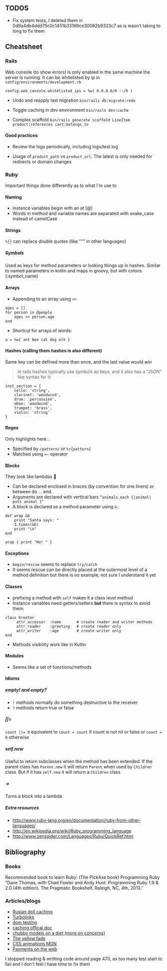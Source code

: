 
## TODOS

* Fix system tests, I deleted them in 0d9a4db4ddd75c0c1451b33169ce30082b9323c7 as is wasn't
taking to long to fix them

## Cheatsheet

### Rails
Web console (to show errors) is only enabled in the same machine the server is 
running. It can be whitelisted by ip in `config/environments/development.rb`
```
config.​web_console​.​whitelisted_ips​ = ​%w( 0.0.0.0/0 ::/0 )​
```

* Undo and reapply last migration
```bin/rails db:migrate:redo```

* Toggle caching in dev environment `bin/rails dev:cache`

* Complex scaffold `bin/rails generate scaffold LineItem product:references cart:belongs_to`

#### Good practices

* Review the logs periodically, including logs/test.log

* Usage of `product_path` vs `product_url`. The latest is only needed for redirects or domain changes

### Ruby

Important things done differently as to what I'm use to

#### Naming

* Instance variables begin with an at (@)
* Words in method and variable names are separated with snake_case instead of camelCase

#### Strings

`%{}` can replace double quotes (like """ in other languages)

##### Symbols

Used as keys for method parameters or looking things up in hashes. Similar to named parameters 
in kotlin and maps in groovy, but with colons (:symbol_name) 

#### Arrays

* Appending to an array using `<<`

```
ages = []
for person in @people
    ages << person.age
end
```

* Shortcut for arrays of words:
```
a = %w{ ant bee cat dog elk }
```

#### Hashes (calling them hashes is also different)

Same key can be defined more than once, and the last value would _win_

>In rails hashes typically use symbols as keys, and it also has a "JSON" like syntax for it:
```
inst_section = {
    cello: 'string',
    clarinet: 'woodwind',
    drum: 'percussion',
    oboe: 'woodwind',
    trumpet: 'brass',
    violin: 'string'
}
```

#### Regex

Only highlights here...

* Specified by `/pattern/` or `%r{pattern}`
* Matched using `=~` operator

#### Blocks

They look like lambdas :thinking:

* Can be declared enclosed in braces (by convention for one liners) or between do ... end.
* Arguments are  declared with vertical bars `“animals.​each​ {|animal| puts animal }"`
* A block is declared as a method parameter using `&`:
```
def wrap &b
    print "Santa says: "
    3.times(&b)
    print "\n"
end

wrap { print "Ho! " }
```

#### Exceptions

* `begin/rescue` seems to replace `try/catch`
* It seems rescue can be directly placed at the outermost level of a method definition but there
 is no example, not sure I understand it yet

#### Classes

* prefixing a method with `self` makes it a class level method
* Instance variables need getters/setters **but** there is syntax to avoid them:
```
class​ Greeter
​ 	  attr_accessor  ​:name​       ​# create reader and writer methods​
​ 	  attr_reader    ​:greeting​   ​# create reader only​
​ 	  attr_writer    ​:age​        ​# create writer only​
​end​
```
* Methods visibility work like in Kotlin

#### Modules

* Seems like a set of functions/methods

#### Idioms
##### empty! and empty?

* `!` methods normally do something destructive to the receiver
* `?` methods return true or false

##### ||=
```count ||= 0```
equivalent to `count = count` if count is not nil or false or `count = 0` otherwise

##### self.new

Useful to return subclasses when the method has been extended. If the parent class has `Parent.new` it will 
return `Parent` when used by `Children` class. But if it has `self.new` it will return a `Children` class

##### ->

Turns a block into a lambda

##### Extra resources

* http://www.ruby-lang.org/en/documentation/ruby-from-other-languages/
* http://en.wikipedia.org/wiki/Ruby_programming_language
* http://www.zenspider.com/Languages/Ruby/QuickRef.html

## Bibliography
### Books

Recommended book to learn Ruby: (The PickAxe book) Programming Ruby “Dave Thomas,
 with Chad Fowler and Andy Hunt. Programming Ruby 1.9 & 2.0 (4th edition). The 
Pragmatic Bookshelf, Raleigh, NC, 4th, 2013.”

### Articles/blogs

* [Rusian doll caching](https://signalvnoise.com/posts/3113-how-key-based-cache-expiration-works)
* [Turbolinks](https://github.com/turbolinks/turbolinks-classic)
* [dom testing](https://github.com/rails/rails-dom-testing)
* [caching offical doc](https://guides.rubyonrails.org/caching_with_rails.html)
* [chubby models on a diet (more on concerns)](https://signalvnoise.com/posts/3372-put-chubby-models-on-a-diet-with-concerns)
* [The yellow fade](https://signalvnoise.com/archives/000558.php)
* [CSS animations MDN](https://developer.mozilla.org/en-US/docs/Web/CSS/CSS_Animations/Using_CSS_animations)
* [Payments on the web](http://media.pragprog.com/titles/nrwebpay/money.pdf)



I stopped reading & writting code around page 470, as too many test start to fail and I don't feel I have time to fix them